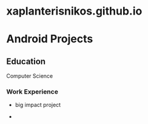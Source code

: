 # xaplanterisnikos.github.io

# Android Projects

## Education
Computer Science 

### Work Experience 
- big impact project

- 
